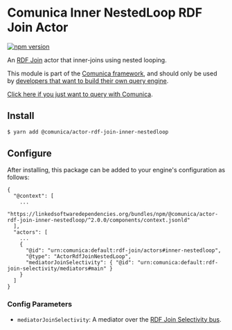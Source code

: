 # Comunica Inner NestedLoop RDF Join Actor

[![npm version](https://badge.fury.io/js/%40comunica%2Factor-rdf-join-inner-nestedloop.svg)](https://www.npmjs.com/package/@comunica/actor-rdf-join-inner-nestedloop)

An [RDF Join](https://github.com/comunica/comunica/tree/master/packages/bus-rdf-join) actor that inner-joins using nested looping.

This module is part of the [Comunica framework](https://github.com/comunica/comunica),
and should only be used by [developers that want to build their own query engine](https://comunica.dev/docs/modify/).

[Click here if you just want to query with Comunica](https://comunica.dev/docs/query/).

## Install

```bash
$ yarn add @comunica/actor-rdf-join-inner-nestedloop
```

## Configure

After installing, this package can be added to your engine's configuration as follows:
```text
{
  "@context": [
    ...
    "https://linkedsoftwaredependencies.org/bundles/npm/@comunica/actor-rdf-join-inner-nestedloop/^2.0.0/components/context.jsonld"  
  ],
  "actors": [
    ...
    {
      "@id": "urn:comunica:default:rdf-join/actors#inner-nestedloop",
      "@type": "ActorRdfJoinNestedLoop",
      "mediatorJoinSelectivity": { "@id": "urn:comunica:default:rdf-join-selectivity/mediators#main" }
    }
  ]
}
```

### Config Parameters

* `mediatorJoinSelectivity`: A mediator over the [RDF Join Selectivity bus](https://github.com/comunica/comunica/tree/master/packages/bus-rdf-join-selectivity).
